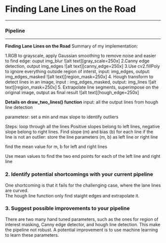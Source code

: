 # **Finding Lane Lines on the Road** 

---

### Pipeline

---
[//]: # (Image References)
[gray_scale]: ./result_images/gray_scale.jpg "Grayscale"
[canny_edge]: ./result_images/canny_edge.jpg "Grayscale"
[region_mask]: ./result_images/region_mask.jpg "Grayscale"
[hough_all_edge]: ./result_images/canny_edge.jpg "hough_all_lines"
[hough_edge]: ./result_images/canny_edge.jpg "hough_lines"

**Finding Lane Lines on the Road**
Summary of my implementation:

1.RGB to grayscale, apply Gaussian smoothing to remove noise and easier to find edge: ouput img_blur
![alt text][gray_scale=250x]
2.Canny edge detection, output img_edges
![alt text][canny_edge=250x]
3.Use cv2.fillPoly to ignore everything outside region of interst, input: img_edges, output: img_edges_masked
![alt text][region_mask=250x]
4. Hough transform to detect lines in an image, input : img_edges_masked, output: img_lines
![alt text][region_mask=250x]
5. Extrapolate line segments, superimpose on the original image, output as final result
![alt text][hough_edge=250x]


**Details on draw_two_lines() function**
input: 
all the output lines from hough line detection

parametesr:
set a min and max slope to identify outliers 

Steps:
loop through all the lines 
    Positive slopes belong to left lines, negative slope belong to right lines.
    Find slope (m) and bias (b) for each line
    if the line is not an outlier:
        store the line parameters (m, b) as left line or right line
        
find the mean value for m, b for left and right lines 

Use mean values to find the two end points for each of the left line and right line



### 2. Identify potential shortcomings with your current pipeline

One shortcoming is that it fails for the challenging case, where the lane lines are curved.  
The hough line function only find staight edges and extrapolate it. 

### 3. Suggest possible improvements to your pipeline

There are two many hand tuned parameters, such as the ones for region of interest masking, Canny edge detector, and hough line detection. This make the pipeline not robust. A potential improvement is to use machine learning to learn these parameters.
